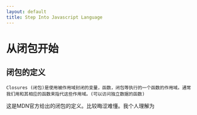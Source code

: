 ```yaml
---
layout: default
title: Step Into Javascript Language 
---
```


# 从闭包开始

## 闭包的定义

``Closures (闭包)是使用被作用域封闭的变量，函数，闭包等执行的一个函数的作用域。通常我们用和其相应的函数来指代这些作用域。(可以访问独立数据的函数)``

这是MDN官方给出的闭包的定义。比较晦涩难懂。我个人理解为